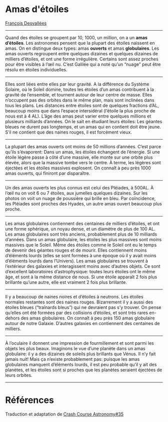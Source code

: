 # Amas d'étoiles

[François Desvallées](http://www.roya.org/fr/tag_f:accueil)

----

Quand des étoiles se groupent par 10, 1000, un million, on a un **amas d’étoiles**.
Les astronomes pensent que la plupart des étoiles naissent en amas. On en distingue deux types: amas **ouverts** et amas **globulaires**.
Les amas ouverts regroupent entre quelques dizaines et quelques dizaines de milliers d’étoiles, et ont une forme irrégulière. Certains sont assez proches pour être visibles à l’œil nu. C’est Galilée qui a noté qu’un “nuage” peut être résolu en étoiles individuelles. 

----


Elles sont liées entre elles par leur gravité. A la différence du Système Solaire, où le Soleil domine, toutes les étoiles d’un amas contribuent à la gravité de l’ensemble, et tournent autour de leur centre de masse. Elles n’occupent pas des orbites dans le même plan, mais sont inclinées dans tous les plans. Les distances entre étoiles sont de quelques fractions d’AL, beaucoup moins que dans l’espace intersidéral (l’étoile la plus proche de nous est à 4 AL). L’âge des amas peut varier entre quelques millions et plusieurs milliards d’années. On le sait en étudiant leurs étoiles: Les géantes bleues ne durent pas longtemps, et un amas qui en contient doit être jeune. S’il ne contient que des naines rouges, il est forcément vieux. 

----

La plupart des amas ouverts ont moins de 50 millions d’années. C’est parce qu’ils s’évaporent: Dans un amas, les étoiles échangent de l’énergie. Si une étoile légère passe à côté d’une massive, elle monte sur une orbite plus élevée, alors que la massive tombe vers le centre. À terme, les légères sont éjectées et les étoiles massives explosent. 
On connaît à peu près 1000 amas ouverts, qui finiront par disparaître.

----

Un des amas ouverts les plus connus est celui des Pléiades, à 500AL. À l’œil nu on voit 6 ou 7 étoiles, aux jumelles quelques dizaines. Sur les photos on voit un nuage de poussière qui brille en bleu. Par coïncidence, les Pléiades sont proches des Hyades, un autre amas ouvert beaucoup plus proche. 

----

Les amas globulaires contiennent des centaines de milliers d’étoiles, et ont une forme sphérique, un noyau dense, et un diamètre de plus de 100 AL. Les amas globulaires sont très anciens, probablement plus de 10 milliards d’années.  Dans un amas globulaire, les étoiles les plus massives sont moins massives que le Soleil. Même des étoiles comme le Soleil ont eu le temps de devenir des géantes rouges et de mourir. Elles contiennent moins d’éléments lourds (elles se sont formées à une époque où il y avait moins d’éléments lourds dans l’Univers). Les amas globulaires se trouvent à l’extérieur des galaxies et interagissent moins avec d’autres objets. Ce sont d’excellent laboratoires d’astrophysique: toutes leurs étoiles ont le même âge, et sont à la même distance de nous. Si une étoile apparaît 2 fois plus brillante qu’une autre, elle est vraiment 2 fois plus brillante.

----


Il y a beaucoup de naines noires et d’étoiles à neutrons. Les étoiles normales restantes sont des naines rouges. Bizarrement il y a aussi des étoiles bleues (“traînards bleus”) qui ne devraient pas s’y trouver. On pense qu’elles ont été formées par des collisions d’étoiles, et sont très rares en-dehors des amas globulaires. On connaît à peu près 150 amas globulaire autour de notre Galaxie. D’autres galaxies en contiennent des centaines de milliers. 

----


À l’oculaire il donnent une impression de fourmillement et sont parmi les objets les plus beaux.
Imaginons le vue d’une planète dans un amas globulaire: il y a des dizaines de soleils plus brillants que Vénus. Il n’y fait jamais nuit! Mais ça n’existe probablement pas: puisque les amas globulaires manquent d’éléments lourds, il est peu probable qu’il y ait des planètes, et les étoiles sont si proches que les planètes seraient éjectées de leurs orbites. 

----

# Références


Traduction et adaptation de [Crash Course Astronomy#35](https://www.youtube.com/playlist?list=PL8dPuuaLjXtPAJr1ysd5yGIyiSFuh0mIL)

